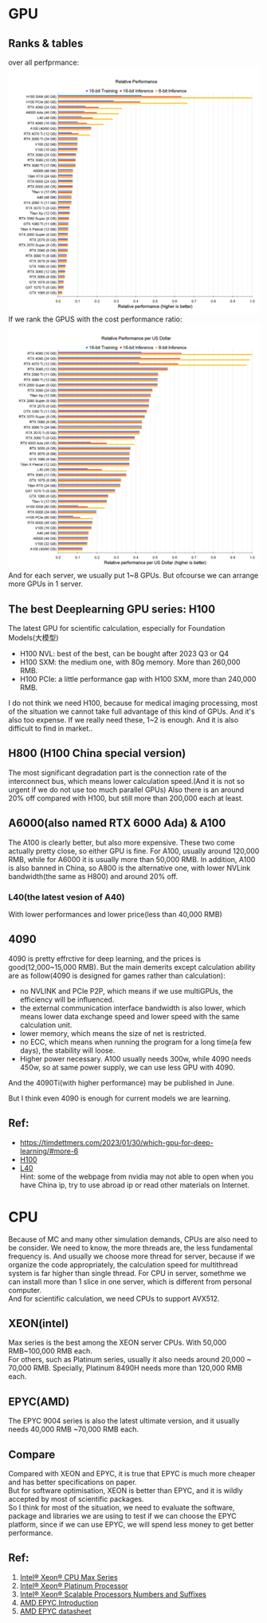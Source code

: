 # GPU
## Ranks & tables
over all perfprmance:  
![](./imgs/GPUS_Ada_raw_performance3.png)
If we rank the GPUS with the cost performance ratio:  
![](./imgs/GPUs_Ada_performance_per_dollar6.png)  
And for each server, we usually put 1~8 GPUs. But ofcourse we can arrange more GPUs in 1 server.
## The best Deeplearning GPU series: H100
The latest GPU for scientific calculation, especially for Foundation Models(大模型)
 - H100 NVL: best of the best, can be bought after 2023 Q3 or Q4
 - H100 SXM: the medium one, with 80g memory. More than 260,000 RMB.
 - H100 PCIe: a little performance gap with H100 SXM, more than 240,000 RMB.

I do not think we need H100, because for medical imaging processing, most of the situation we cannot take full advantage of this kind of GPUs. And it's also too expense. If we really need these, 1~2 is enough. And it is also difficult to find in market..

## H800 (H100 China special version) 
The most significant degradation part is the connection rate of the interconnect bus, which means lower calculation speed.(And it is not so urgent if we do not use too much parallel GPUs) Also there is an around 20% off compared with H100, but still more than 200,000 each at least.

## A6000(also named RTX 6000 Ada) & A100

The A100 is clearly better, but also more expensive.  These two come actually pretty close, so either GPU is fine.
For A100, usually around 120,000 RMB, while for A6000 it is usually more than 50,000 RMB.
In addition, A100 is also banned in China, so A800 is the alternative one, with lower NVLink bandwidth(the same as H800) and around 20% off.

### L40(the latest vesion of A40)

With lower performances and lower price(less than 40,000 RMB)

##  4090

4090 is pretty effrctive for deep learning, and the prices is good(12,000~15,000 RMB).
But the main demerits except calculation ability are as follow(4090 is designed for games rather than calculation):
 - no NVLINK and PCIe P2P, which means if we use multiGPUs, the efficiency will be influenced.
 - the external communication interface bandwidth is also lower, which means lower data exchange speed and lower speed with the same calculation unit.
 - lower memory, which means the size of net is restricted.
 - no ECC, which means when running the program for a long time(a few days), the stability will loose.
 - Higher power necessary. A100 usually needs 300w, while 4090 needs 450w, so at same power supply, we can use less GPU with 4090.

And the 4090Ti(with higher performance) may be published in June.

But I think even 4090 is enough for current models we are learning.

## Ref: 
 - https://timdettmers.com/2023/01/30/which-gpu-for-deep-learning/#more-6
 - [H100](https://www.nvidia.cn/data-center/dgx-h100/)
 - [L40](https://www.nvidia.cn/data-center/l40/)  
Hint: some of the webpage from nvidia may not able to open when you have China ip, try to use abroad ip or read other materials on Internet.

# CPU

Because of MC and many other simulation demands, CPUs are also need to be consider.
We need to know, the more threads are, the less fundamental frequency is. And usually we choose more thread for server, because if we organize the code appropriately, the calculation speed for multithread system is far higher than single thread.
For CPU in server, somethme we can install more than 1 slice in one server, which is different from personal computer.  
And for scientific calculation, we need CPUs to support AVX512.
## XEON(intel)
Max series is the best among the XEON server CPUs. With 50,000 RMB~100,000 RMB each.  
For others, such as Platinum series, usually it also needs around 20,000 ~ 70,000 RMB. Specially, Platinum 8490H needs more than 120,000 RMB each.
## EPYC(AMD)
The EPYC 9004 series is also the latest ultimate version, and it usually needs 40,000 RMB ~70,000 RMB each.  

## Compare
Compared with XEON and EPYC, it is true that EPYC is much more cheaper and has better specifications on paper.  
But for software optimisation, XEON is better than EPYC, and it is wildly accepted by most of scientific packages.  
So I think for most of the situation, we need to evaluate the software, package and libraries we are using to test if we can choose the EPYC platform, since if we can use EPYC, we will spend less money to get better performance.

## Ref:
1. [Intel® Xeon® CPU Max Series](https://www.intel.sg/content/www/xa/en/products/details/processors/xeon/max-series/products.html?countrylabel=Asia+Pacific)
2. [Intel® Xeon® Platinum Processor](https://www.intel.sg/content/www/xa/en/products/details/processors/xeon/scalable/platinum/products.html?countrylabel=Asia+Pacific)
3. [Intel® Xeon® Scalable Processors Numbers and Suffixes](https://www.intel.sg/content/www/xa/en/support/articles/000059657/processors/intel-xeon-processors.html?countrylabel=Asia+Pacific)
4. [AMD EPYC Introduction](https://www.amd.com/en/processors/epyc-9004-series)
5. [AMD EPYC datasheet](https://www.amd.com/system/files/documents/epyc-9004-series-processors-data-sheet.pdf)
